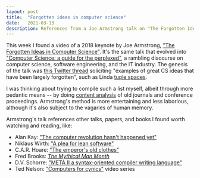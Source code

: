```yaml
---
layout: post
title:  "Forgotten ideas in computer science"
date:   2021-03-13
description: References from a Joe Armstrong talk on "The Forgotten Ideas in Computer Science"
---
```


This week I found a video of a 2018 keynote by Joe Armstrong, ["The Forgotten Ideas in Computer Science"](https://www.youtube.com/watch?v=-I_jE0l7sYQ). It's the same talk that evolved into ["Computer Science: a guide for the perplexed"](https://www.youtube.com/watch?v=rmueBVrLKcY), a rambling discourse on computer science, software engineering, and the IT industry. The genesis of the talk was [this Twitter thread](https://twitter.com/joeerl/status/951357931559284736?lang=en) soliciting "examples of great CS ideas that have been largely forgotten", such as Linda [tuple spaces](https://en.wikipedia.org/wiki/Tuple_space).

I was thinking about trying to compile such a list myself, albeit through more pedantic means -- by doing [content analysis](https://en.wikipedia.org/wiki/Content_analysis) of old journals and conference proceedings. Armstrong's method is more entertaining and less laborious, although it's also subject to the vagaries of human memory.

Armstrong's talk references other talks, papers, and books I found worth watching and reading, like: 
* Alan Kay: ["The computer revolution hasn't happened yet"](https://www.youtube.com/watch?v=oKg1hTOQXoY)
* Niklaus Wirth: ["A plea for lean software"](https://cr.yp.to/bib/1995/wirth.pdf)
* C.A.R. Hoare: ["The emperor's old clothes"](https://dl.acm.org/doi/10.1145/358549.358561)
* Fred Brooks: [_The Mythical Man Month_](https://en.wikipedia.org/wiki/The_Mythical_Man-Month)
* D.V. Schorre: ["META II a syntax-oriented compiler writing language"](https://dl.acm.org/doi/10.1145/800257.808896)
* Ted Nelson: ["Computers for cynics"](https://www.youtube.com/playlist?list=PLAdoQNdX3OqUIT0h2k5kUjDN7rDBnmbRl) video series
